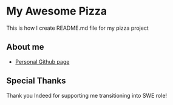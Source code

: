 # My Awesome Pizza
This is how I create README.md file for my pizza project

## About me
* [Personal Github page](https://github.com/chadaponthinkful)

## Special Thanks
Thank you Indeed for supporting me transitioning into SWE role!
